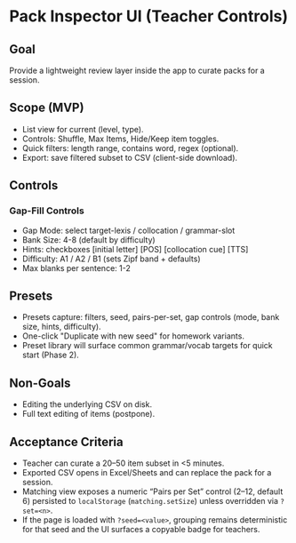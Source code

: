 # Pack Inspector UI (Teacher Controls)

## Goal

Provide a lightweight review layer inside the app to curate packs for a session.

## Scope (MVP)

- List view for current (level, type).
- Controls: Shuffle, Max Items, Hide/Keep item toggles.
- Quick filters: length range, contains word, regex (optional).
- Export: save filtered subset to CSV (client-side download).

## Controls

### Gap-Fill Controls

- Gap Mode: select target-lexis / collocation / grammar-slot
- Bank Size: 4-8 (default by difficulty)
- Hints: checkboxes [initial letter] [POS] [collocation cue] [TTS]
- Difficulty: A1 / A2 / B1 (sets Zipf band + defaults)
- Max blanks per sentence: 1-2

## Presets

- Presets capture: filters, seed, pairs-per-set, gap controls (mode, bank size, hints, difficulty).
- One-click "Duplicate with new seed" for homework variants.
- Preset library will surface common grammar/vocab targets for quick start (Phase 2).

## Non-Goals

- Editing the underlying CSV on disk.
- Full text editing of items (postpone).

## Acceptance Criteria

- Teacher can curate a 20–50 item subset in <5 minutes.
- Exported CSV opens in Excel/Sheets and can replace the pack for a session.
- Matching view exposes a numeric “Pairs per Set” control (2–12, default 6) persisted to `localStorage` (`matching.setSize`) unless overridden via `?set=<n>`.
- If the page is loaded with `?seed=<value>`, grouping remains deterministic for that seed and the UI surfaces a copyable badge for teachers.
